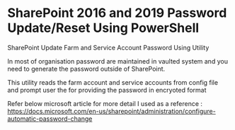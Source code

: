 # SharePoint 2016 and 2019 Password Update/Reset Using PowerShell
SharePoint Update Farm and Service Account Password Using Utility

In most of organisation password are maintained in vaulted system and you need to generate the password outside of SharePoint.

This utility reads the farm account and service accounts from config file and prompt user the for providing the password in encryoted format 

Refer below microsoft article for more detail I used as a reference : https://docs.microsoft.com/en-us/sharepoint/administration/configure-automatic-password-change

